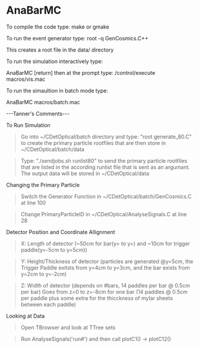 # AnaBarMC
To compile the code type:
make or gmake

To run the event generator type:
root -q GenCosmics.C++

This creates a root file in the data/ directory

To run the simulation interactively type:

AnaBarMC [return]
then at the prompt type:
/control/execute macros/vis.mac

To run the simaultion in batch mode type:

AnaBarMC macros/batch.mac

---Tanner's Comments---

To Run Simulation

>Go into ~/CDetOptical/batch directory and type: "root generate_80.C" to create the primary particle rootfiles that are then store in ~/CDetOptical/batch/data
                                                                                  
>Type: "./sendjobs.sh runlist80" to send the primary particle rootfiles that are   listed in the according runlist file that is sent as an argumant. The output data will be stored in ~/CDetOptical/data
                                                                                  
Changing the Primary Particle

>Switch the Generator Function in ~/CDetOptical/batch/GenCosmics.C at line 100

>Change PrimaryParticleID in ~/CDetOptical/AnalyseSignals.C at line 28

Detector Position and Coordinate Allignment

>X: Length of detector (~50cm for bar(y= to y=) and ~10cm for trigger paddle(y=-5cm to y=5cm)) 

>Y: Height/Thickness of detector (particles are generated @y=5cm, the Trigger Paddle exitsts from y=4cm to y=3cm, and the bar exists from y=2cm to y=-2cm) 

>Z: Width of detector (depends on #bars, 14 paddles per bar @ 0.5cm per bar) Goes from z=0 to z=-8cm for one bar (14 paddles @ 0.5cm per paddle plus some extra for the thicckness of mylar sheets between each paddle) 

Looking at Data

>Open TBrowser and look at TTree sets

>Run AnalyseSignals('run#') and then call plotC1() -> plotC12() 

